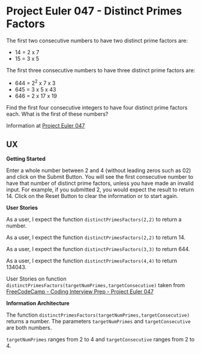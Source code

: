 # Project Euler 047 - Distinct Primes Factors

The first two consecutive numbers to have two distinct prime factors are:

- 14 = 2 x 7
- 15 = 3 x 5

The first three consecutive numbers to have three distinct prime factors are:

- 644 = 2<sup>2</sup> x 7 x 3
- 645 = 3 x 5 x 43
- 646 = 2 x 17 x 19

Find the first four consecutive integers to have four distinct prime factors each.  What is the first of these numbers?

Information at [Project Euler 047](https://projecteuler.net/problem=47)

## UX

**Getting Started**

Enter a whole number between 2 and 4 (without leading zeros such as 02) and click on the Submit Button.  You will see the first consecutive number to have that number of distinct prime factors, unless you have made an invalid input.  For example, if you submitted 2, you would expect the result to return 14.  Click on the Reset Button to clear the information or to start again.

**User Stories**

As a user, I expect the function `distinctPrimesFactors(2,2)` to return a number.

As a user, I expect the function `distinctPrimesFactors(2,2)` to return 14.

As a user, I expect the function `distinctPrimesFactors(3,3)` to return 644.

As a user, I expect the function `distinctPrimesFactors(4,4)` to return 134043.

User Stories on function `distinctPrimesFactors(targetNumPrimes,targetConsecutive)` taken from [FreeCodeCamp - Coding Interview Prep - Project Euler 047](https://www.freecodecamp.org/learn/coding-interview-prep/project-euler/problem-47-distinct-primes-factors)

**Information Architecture**

The function `distinctPrimesFactors(targetNumPrimes,targetConsecutive)` returns a number.  The parameters `targetNumPrimes` and `targetConsecutive` are both numbers.

`targetNumPrimes` ranges from 2 to 4 and `targetConsecutive` ranges from 2 to 4.

